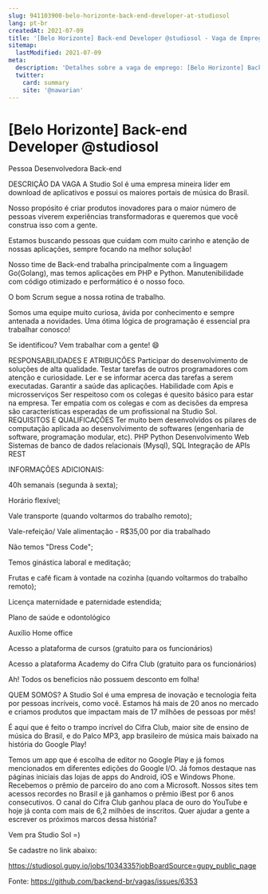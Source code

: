 ```yaml
---
slug: 941103900-belo-horizonte-back-end-developer-at-studiosol
lang: pt-br
createdAt: 2021-07-09
title: '[Belo Horizonte] Back-end Developer @studiosol - Vaga de Emprego'
sitemap:
  lastModified: 2021-07-09
meta:
  description: 'Detalhes sobre a vaga de emprego: [Belo Horizonte] Back-end Developer @studiosol'
  twitter:
    card: summary
    site: '@nawarian'
---
```


# [Belo Horizonte] Back-end Developer @studiosol

Pessoa Desenvolvedora Back-end

DESCRIÇÃO DA VAGA
A Studio Sol é uma empresa mineira líder em download de aplicativos e possui os maiores portais de música do Brasil.

Nosso propósito é criar produtos inovadores para o maior número de pessoas viverem experiências transformadoras e queremos que você construa isso com a gente.



Estamos buscando pessoas que cuidam com muito carinho e atenção de nossas aplicações, sempre focando na melhor solução!



Nosso time de Back-end trabalha principalmente com a linguagem Go(Golang), mas temos aplicações em PHP e Python. Manutenibilidade com código otimizado e performático é o nosso foco.

O bom Scrum segue a nossa rotina de trabalho.



Somos uma equipe muito curiosa, ávida por conhecimento e sempre antenada a novidades. Uma ótima lógica de programação é essencial pra trabalhar conosco!



Se identificou? Vem trabalhar com a gente! 😄

RESPONSABILIDADES E ATRIBUIÇÕES
Participar do desenvolvimento de soluções de alta qualidade.
Testar tarefas de outros programadores com atenção e curiosidade.
Ler e se informar acerca das tarefas a serem executadas.
Garantir a saúde das aplicações.
Habilidade com Apis e microsserviços
Ser respeitoso com os colegas é quesito básico para estar na empresa. Ter empatia com os colegas e com as decisões da empresa são características esperadas de um profissional na Studio Sol.
REQUISITOS E QUALIFICAÇÕES
Ter muito bem desenvolvidos os pilares de computação aplicada ao desenvolvimento de softwares (engenharia de software, programação modular, etc).
PHP
Python
Desenvolvimento Web
Sistemas de banco de dados relacionais (Mysql), SQL
Integração de APIs REST


INFORMAÇÕES ADICIONAIS:

40h semanais (segunda à sexta);

Horário flexível;

Vale transporte (quando voltarmos do trabalho remoto);

Vale-refeição/ Vale alimentação - R$35,00 por dia trabalhado

Não temos "Dress Code";

Temos ginástica laboral e meditação;

Frutas e café ficam à vontade na cozinha (quando voltarmos do trabalho remoto);

Licença maternidade e paternidade estendida;

Plano de saúde e odontológico

Auxílio Home office

Acesso a plataforma de cursos (gratuito para os funcionários) 

Acesso a plataforma Academy do Cifra Club (gratuito para os funcionários)



Ah! Todos os benefícios não possuem desconto em folha!

QUEM SOMOS?
A Studio Sol é uma empresa de inovação e tecnologia feita por pessoas incríveis, como você. Estamos há mais de 20 anos no mercado e criamos produtos que impactam mais de 17 milhões de pessoas por mês!

É aqui que é feito o trampo incrível do Cifra Club, maior site de ensino de música do Brasil, e do Palco MP3, app brasileiro de música mais baixado na história do Google Play!



Temos um app que é escolha de editor no Google Play e já fomos mencionados em diferentes edições do Google I/O. Já fomos destaque nas páginas iniciais das lojas de apps do Android, iOS e Windows Phone. Recebemos o prêmio de parceiro do ano com a Microsoft. Nossos sites tem acessos recordes no Brasil e já ganhamos o prêmio iBest por 6 anos consecutivos. O canal do Cifra Club ganhou placa de ouro do YouTube e hoje já conta com mais de 6,2 milhões de inscritos. Quer ajudar a gente a escrever os próximos marcos dessa história?

Vem pra Studio Sol =)

Se cadastre no link abaixo:

https://studiosol.gupy.io/jobs/1034335?jobBoardSource=gupy_public_page




Fonte: https://github.com/backend-br/vagas/issues/6353